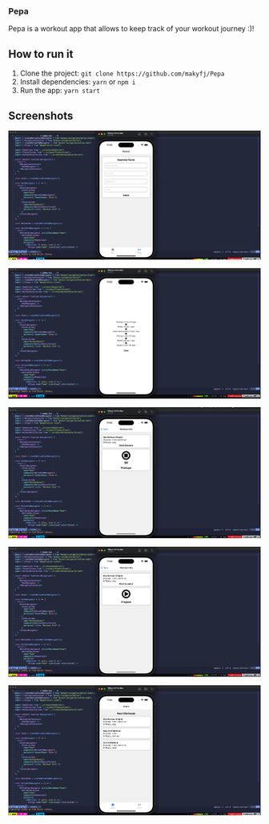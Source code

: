 ### Pepa

Pepa is a workout app that allows to keep track of your workout journey :)!

## How to run it

1. Clone the project: `git clone https://github.com/makyfj/Pepa`
2. Install dependencies: `yarn` or `npm i`
3. Run the app: `yarn start`

## Screenshots

![Pepa 1](https://github.com/makyfj/Pepa/blob/main/assets/screenshots/Pepa-1.png?raw=true)

![Pepa 2](https://github.com/makyfj/Pepa/blob/main/assets/screenshots/Pepa-2.png?raw=true)

![Pepa 3](https://github.com/makyfj/Pepa/blob/main/assets/screenshots/Pepa-3.png?raw=true)

![Pepa 4](https://github.com/makyfj/Pepa/blob/main/assets/screenshots/Pepa-4.png?raw=true)

![Pepa 5](https://github.com/makyfj/Pepa/blob/main/assets/screenshots/Pepa-5.png?raw=true)

